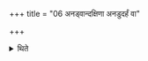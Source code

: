 +++
title = "06 अनड्वान्दक्षिणा अनडुदर्हं वा"

+++

<details><summary>थिते</summary>

अनड्वान्दक्षिणा । अनडुदर्हं वा हिरण्यम् ६
</details>
